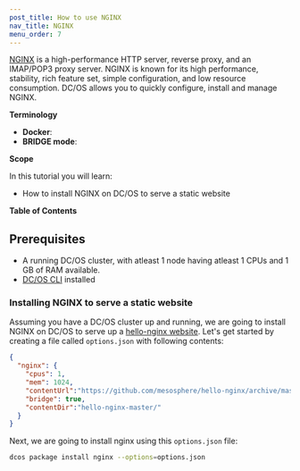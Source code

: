 ```yaml
---
post_title: How to use NGINX
nav_title: NGINX
menu_order: 7
---
```


[NGINX](https://www.nginx.com) is a high-performance HTTP server, reverse proxy, and an IMAP/POP3 proxy server. NGINX is known for its high performance, stability, rich feature set, simple configuration, and low resource consumption. DC/OS allows you to quickly configure, install and manage NGINX. 

**Terminology**

- **Docker**: 
- **BRIDGE mode**: 

**Scope**

In this tutorial you will learn:
* How to install NGINX on DC/OS to serve a static website

**Table of Contents**

## Prerequisites

- A running DC/OS cluster, with atleast 1 node having atleast 1 CPUs and 1 GB of RAM available.
- [DC/OS CLI](https://docs.mesosphere.com/usage/cli/install/) installed

### Installing NGINX to serve a static website

Assuming you have a DC/OS cluster up and running, we are going to install NGINX on DC/OS to serve up a [hello-nginx website](http://mesosphere.github.io/hello-nginx/). Let's get started by creating a file called `options.json` with following contents:

```json
{
  "nginx": {
    "cpus": 1,
    "mem": 1024,
    "contentUrl":"https://github.com/mesosphere/hello-nginx/archive/master.zip",
    "bridge": true,
    "contentDir":"hello-nginx-master/"
  }
}
```

Next, we are going to install nginx using this `options.json` file:

```bash
dcos package install nginx --options=options.json
```
